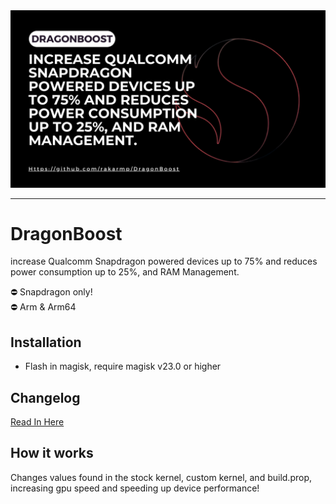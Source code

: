 <img src="DragonBoost.png" alt="DragonBoost"/>

<hr/>

# DragonBoost

increase Qualcomm Snapdragon powered devices up to 75% and reduces power consumption up to 25%, and RAM Management.

⛔️ Snapdragon only! <br />
⛔️ Arm & Arm64

## Installation

- Flash in magisk, require magisk v23.0 or higher

## Changelog

<a href="https://github.com/rakarmp/DragonBoost/blob/master/CHANGELOG.md">Read In Here</a>

## How it works

Changes values found in the stock kernel, custom kernel, and build.prop, increasing gpu speed and speeding up device performance!

